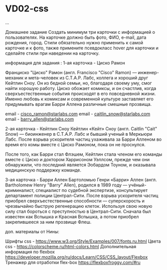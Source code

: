 # VD02-css
 ...

Домашнее задание
Создать минимум три карточки с информацией о пользователях. На карточке должно быть фото, ФИО, e-mail, дата рождения, город.
Стили обязательно нужно применить к самой карточке и к фото, также примените псевдокласс hover для карточки и сделайте стили при наведении на карточку.

информация для задания : 
1-ая карточка - Циско Рамон 

Франциско "Циско" Рамон (англ. Francisco "Cisco" Ramon) —
инженер-механик и мета-человек из С.Т.А.Р. Лабс, 
коллега и хороший друг Кейтлин Сноу. Он из бедной семьи, но, благодаря своему уму, 
смог найти хорошую работу. Циско обожает комиксы, 
и он счастлив, когда сверхъестественные события происходят в его повседневной жизни.
Именно любовь к комиксам и современной культуре заставляет его 
придумывать врагам Барри Аллена различные смешные прозвища.

email - cisco_ramon@starlabs.com
email - caitlin_snow@starlabs.com
email - barry_allen@starlabs.com

2-ая карточка - Кейтлин Сноу 
Кейтлин «Кейт» Сноу (англ. Caitlin "Cait" Snow) — биоинженер в С.Т.А.Р. Лабс и бывший ученый в Меркьюри Лабс.
После взрыва ускорителя частиц ухаживала за Барри Алленом во время его комы вместе с Циско Рамоном, 
пока он не проснулся.

После того, как Барри стал Флэшем, Кейтлин стала членом его команды вместе с Циско 
и доктором Харрисоном Уэллсом, прежде чем они обнаружили, что последний является Эобардом Тоуном,
и оказывала медицинскую поддержку команде.

3-ая карточка - Барри Аллен 
Бартоломью Генри «Барри» Аллен (англ. Bartholomew Henry "Barry" Allen), родился в 1989 году
— учёный-криминалист, специалист по судебной экспертизе, консультирует департамент полиции Централ-Сити. 
После взрыва ускорителя частиц приобрел сверхъестественные способности — суперскорость
и чрезвычайно быструю регенерацию клеток. Используя свою новую силу стал бороться с преступностью
в Централ-Сити. Сначала был известен как Вспышка и Красная Вспышка, а потом приобрел закрепившееся 
за ним прозвище Флеш.

доп. материалы от Нины:

Шрифты css - https://www.w3.org/Style/Examples/007/fonts.ru.html
Цвета css - https://colorscheme.ru/html-colors.html
Дополнительная информация по flexbox https://developer.mozilla.org/ru/docs/Learn/CSS/CSS_layout/Flexbox
Тренажер для отработки flex-box https://flexboxfroggy.com/#ru